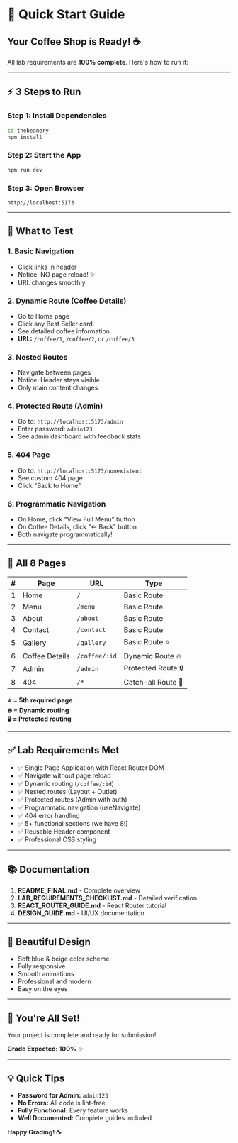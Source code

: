 # 🚀 Quick Start Guide

## Your Coffee Shop is Ready! ☕

All lab requirements are **100% complete**. Here's how to run it:

---

## ⚡ 3 Steps to Run

### Step 1: Install Dependencies
```bash
cd thebeanery
npm install
```

### Step 2: Start the App
```bash
npm run dev
```

### Step 3: Open Browser
```
http://localhost:5173
```

---

## 🎯 What to Test

### 1. Basic Navigation
- Click links in header
- Notice: NO page reload! ✨
- URL changes smoothly

### 2. Dynamic Route (Coffee Details)
- Go to Home page
- Click any Best Seller card
- See detailed coffee information
- **URL:** `/coffee/1`, `/coffee/2`, or `/coffee/3`

### 3. Nested Routes
- Navigate between pages
- Notice: Header stays visible
- Only main content changes

### 4. Protected Route (Admin)
- Go to: `http://localhost:5173/admin`
- Enter password: `admin123`
- See admin dashboard with feedback stats

### 5. 404 Page
- Go to: `http://localhost:5173/nonexistent`
- See custom 404 page
- Click "Back to Home"

### 6. Programmatic Navigation
- On Home, click "View Full Menu" button
- On Coffee Details, click "← Back" button
- Both navigate programmatically!

---

## 📝 All 8 Pages

| # | Page | URL | Type |
|---|------|-----|------|
| 1 | Home | `/` | Basic Route |
| 2 | Menu | `/menu` | Basic Route |
| 3 | About | `/about` | Basic Route |
| 4 | Contact | `/contact` | Basic Route |
| 5 | Gallery | `/gallery` | Basic Route ⭐ |
| 6 | Coffee Details | `/coffee/:id` | Dynamic Route 🔥 |
| 7 | Admin | `/admin` | Protected Route 🔒 |
| 8 | 404 | `/*` | Catch-all Route 🚫 |

**⭐ = 5th required page**  
**🔥 = Dynamic routing**  
**🔒 = Protected routing**

---

## ✅ Lab Requirements Met

- ✅ Single Page Application with React Router DOM
- ✅ Navigate without page reload
- ✅ Dynamic routing (`/coffee/:id`)
- ✅ Nested routes (Layout + Outlet)
- ✅ Protected routes (Admin with auth)
- ✅ Programmatic navigation (useNavigate)
- ✅ 404 error handling
- ✅ 5+ functional sections (we have 8!)
- ✅ Reusable Header component
- ✅ Professional CSS styling

---

## 📚 Documentation

1. **README_FINAL.md** - Complete overview
2. **LAB_REQUIREMENTS_CHECKLIST.md** - Detailed verification
3. **REACT_ROUTER_GUIDE.md** - React Router tutorial
4. **DESIGN_GUIDE.md** - UI/UX documentation

---

## 🎨 Beautiful Design

- Soft blue & beige color scheme
- Fully responsive
- Smooth animations
- Professional and modern
- Easy on the eyes

---

## 🎉 You're All Set!

Your project is complete and ready for submission!

**Grade Expected: 100%** ✨

---

## 💡 Quick Tips

- **Password for Admin:** `admin123`
- **No Errors:** All code is lint-free
- **Fully Functional:** Every feature works
- **Well Documented:** Complete guides included

**Happy Grading! ☕**


